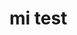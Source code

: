 <!--
 * @Author: 薄荷凉 ”851329628@qq.com“
 * @Date: 2024-06-12 15:10:17
 * @LastEditors: Chensd ”851329628@qq.com“
 * @LastEditTime: 2024-06-12 16:11:46
 * @FilePath: \undefinedd:\开发区\测试git\mi\README.md
 * @Description: 这是默认设置,请设置`customMade`, 打开koroFileHeader查看配置 进行设置: https://github.com/OBKoro1/koro1FileHeader/wiki/%E9%85%8D%E7%BD%AE
-->
# mi test